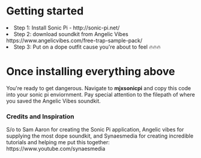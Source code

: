 <h1> Getting started </h1>
  <li>Step 1: Install Sonic Pi - http://sonic-pi.net/</li>
  <li>Step 2: download soundkit from Angelic Vibes https://www.angelicvibes.com/free-trap-sample-pack/</li>
  <li>Step 3: Put on a dope outfit cause you're about to feel 🔥🔥🔥</li>

<h1>Once installing everything above</h1>
<p>You're ready to get dangerous. Navigate to <b>mjxsonicpi</b> and copy this code into your sonic pi enviornment. Pay special attention to the filepath of where you saved the Angelic Vibes soundkit. 
  
<h3>Credits and Inspiration</h3>
S/o to Sam Aaron for creating the Sonic Pi application, Angelic vibes for supplying the most dope soundkit, and Synaesmedia for creating incredible tutorials and helping me put this together: https://www.youtube.com/synaesmedia

